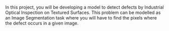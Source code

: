 In this project, you will be developing a model to detect defects by Industrial Optical Inspection on Textured Surfaces. This problem can be modelled as an Image Segmentation task where you will have to find the pixels where the defect occurs in a given image. 
